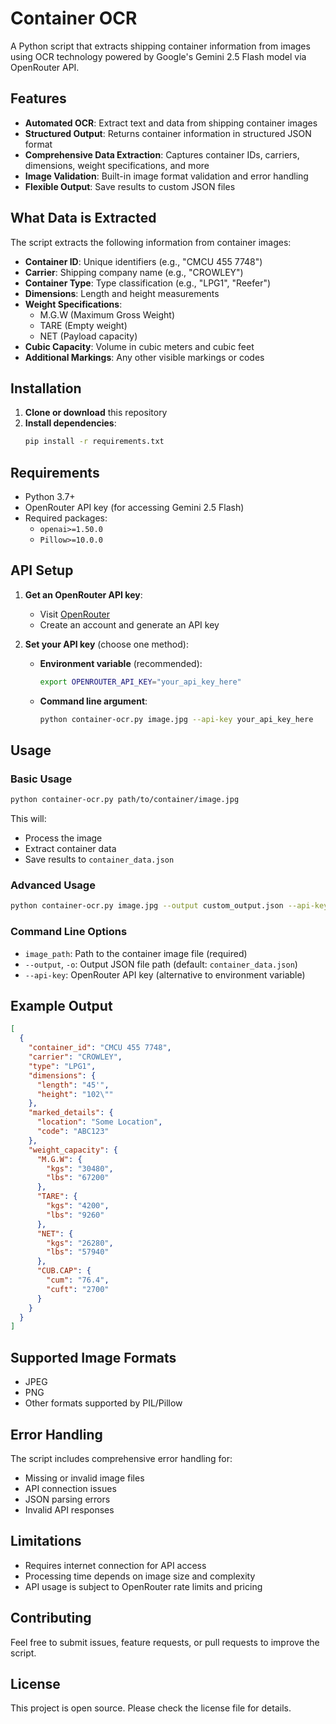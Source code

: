 # Container OCR

A Python script that extracts shipping container information from images using OCR technology powered by Google's Gemini 2.5 Flash model via OpenRouter API.

## Features

- **Automated OCR**: Extract text and data from shipping container images
- **Structured Output**: Returns container information in structured JSON format
- **Comprehensive Data Extraction**: Captures container IDs, carriers, dimensions, weight specifications, and more
- **Image Validation**: Built-in image format validation and error handling
- **Flexible Output**: Save results to custom JSON files

## What Data is Extracted

The script extracts the following information from container images:

- **Container ID**: Unique identifiers (e.g., "CMCU 455 7748")
- **Carrier**: Shipping company name (e.g., "CROWLEY")
- **Container Type**: Type classification (e.g., "LPG1", "Reefer")
- **Dimensions**: Length and height measurements
- **Weight Specifications**:
  - M.G.W (Maximum Gross Weight)
  - TARE (Empty weight)
  - NET (Payload capacity)
- **Cubic Capacity**: Volume in cubic meters and cubic feet
- **Additional Markings**: Any other visible markings or codes

## Installation

1. **Clone or download** this repository
2. **Install dependencies**:
   ```bash
   pip install -r requirements.txt
   ```

## Requirements

- Python 3.7+
- OpenRouter API key (for accessing Gemini 2.5 Flash)
- Required packages:
  - `openai>=1.50.0`
  - `Pillow>=10.0.0`

## API Setup

1. **Get an OpenRouter API key**:
   - Visit [OpenRouter](https://openrouter.ai/)
   - Create an account and generate an API key

2. **Set your API key** (choose one method):
   - **Environment variable** (recommended):
     ```bash
     export OPENROUTER_API_KEY="your_api_key_here"
     ```
   - **Command line argument**:
     ```bash
     python container-ocr.py image.jpg --api-key your_api_key_here
     ```

## Usage

### Basic Usage

```bash
python container-ocr.py path/to/container/image.jpg
```

This will:
- Process the image
- Extract container data
- Save results to `container_data.json`

### Advanced Usage

```bash
python container-ocr.py image.jpg --output custom_output.json --api-key your_key
```

### Command Line Options

- `image_path`: Path to the container image file (required)
- `--output`, `-o`: Output JSON file path (default: `container_data.json`)
- `--api-key`: OpenRouter API key (alternative to environment variable)

## Example Output

```json
[
  {
    "container_id": "CMCU 455 7748",
    "carrier": "CROWLEY",
    "type": "LPG1",
    "dimensions": {
      "length": "45'",
      "height": "102\""
    },
    "marked_details": {
      "location": "Some Location",
      "code": "ABC123"
    },
    "weight_capacity": {
      "M.G.W": {
        "kgs": "30480",
        "lbs": "67200"
      },
      "TARE": {
        "kgs": "4200",
        "lbs": "9260"
      },
      "NET": {
        "kgs": "26280",
        "lbs": "57940"
      },
      "CUB.CAP": {
        "cum": "76.4",
        "cuft": "2700"
      }
    }
  }
]
```

## Supported Image Formats

- JPEG
- PNG
- Other formats supported by PIL/Pillow

## Error Handling

The script includes comprehensive error handling for:
- Missing or invalid image files
- API connection issues
- JSON parsing errors
- Invalid API responses

## Limitations

- Requires internet connection for API access
- Processing time depends on image size and complexity
- API usage is subject to OpenRouter rate limits and pricing

## Contributing

Feel free to submit issues, feature requests, or pull requests to improve the script.

## License

This project is open source. Please check the license file for details. 